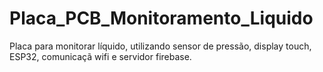 # Placa_PCB_Monitoramento_Liquido

Placa para monitorar líquido, utilizando sensor de pressão, display touch, ESP32, comunicaçã wifi e servidor firebase.
 
